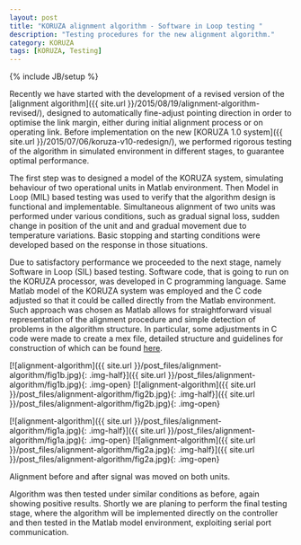 ```yaml
---
layout: post
title: "KORUZA alignment algorithm - Software in Loop testing "
description: "Testing procedures for the new alignment algorithm."
category: KORUZA
tags: [KORUZA, Testing]
---
```

{% include JB/setup %}

Recently we have started with the development of a revised version of the [alignment algorithm]({{ site.url }}/2015/08/19/alignment-algorithm-revised/), designed to automatically fine-adjust pointing direction in order to optimise the link margin, either during initial alignment process or on operating link. Before implementation on the new [KORUZA 1.0 system]({{ site.url }}/2015/07/06/koruza-v10-redesign/), we performed rigorous testing of the algorithm in simulated environment in different stages, to guarantee optimal performance.

The first step was to designed a model of the KORUZA system, simulating behaviour of two operational units in Matlab environment. Then Model in Loop (MIL) based testing was used to verify that the algorithm design is functional and implementable. Simultaneous alignment of two units was performed under various conditions, such as gradual signal loss, sudden change in position of the unit and and gradual movement due to temperature variations. Basic stopping and starting conditions were developed based on the response in those situations. 

Due to satisfactory performance we proceeded to the next stage, namely Software in Loop (SIL) based testing. Software code, that is going to run on the KORUZA processor, was developed in C programming language. Same Matlab model of the KORUZA system was employed and the C code adjusted so that it could be called directly from the Matlab environment. Such approach was chosen as Matlab allows for straightforward visual representation of the alignment procedure and simple detection of problems in the algorithm structure. In particular, some adjustments in C code were made to create a mex file, detailed structure and guidelines for construction of which can be found [here](http://www.mathworks.com/help/matlab/matlab_external/introducing-mex-files.html?refresh=true). 

[![alignment-algorithm]({{ site.url }}/post_files/alignment-algorithm/fig1b.jpg){: .img-half}]({{ site.url }}/post_files/alignment-algorithm/fig1b.jpg){: .img-open}
[![alignment-algorithm]({{ site.url }}/post_files/alignment-algorithm/fig2b.jpg){: .img-half}]({{ site.url }}/post_files/alignment-algorithm/fig2b.jpg){: .img-open}

[![alignment-algorithm]({{ site.url }}/post_files/alignment-algorithm/fig1a.jpg){: .img-half}]({{ site.url }}/post_files/alignment-algorithm/fig1a.jpg){: .img-open}
[![alignment-algorithm]({{ site.url }}/post_files/alignment-algorithm/fig2a.jpg){: .img-half}]({{ site.url }}/post_files/alignment-algorithm/fig2a.jpg){: .img-open}

Alignment before and after signal was moved on both units. 



Algorithm was then tested under similar conditions as before, again showing positive results. Shortly we are planing to perform the final testing stage, where the algorithm will be implemented directly on the controller and then tested in the Matlab model environment, exploiting serial port communication. 